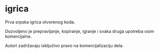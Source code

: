 # igrica

Prva srpska igrica otvorenog koda. 

Dozvoljeno je prepravljanje, kopiranje, igranje i svaka druga upotreba osim komercijalne. 

Autori zadržavaju isključivo pravo na komercijalizaciju dela.
